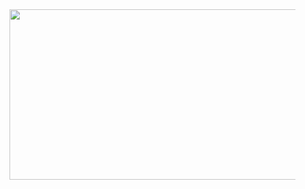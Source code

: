 <a href="https://www.gitanimals.org/en_US?utm_medium=image&utm_source=Minji6&utm_content=farm">
<img
  src="https://render.gitanimals.org/farms/Minji6"
  width="600"
  height="300"
/>
</a>

